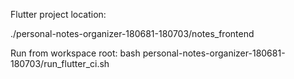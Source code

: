 Flutter project location:

./personal-notes-organizer-180681-180703/notes_frontend

Run from workspace root:
bash personal-notes-organizer-180681-180703/run_flutter_ci.sh
